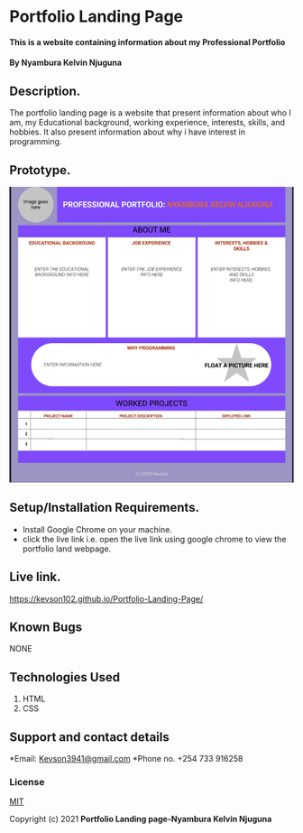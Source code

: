# Portfolio Landing Page
#### This is a website containing information about my Professional Portfolio
#### By **Nyambura Kelvin Njuguna**

## Description.
The portfolio landing page is a website that present information about who I am, my Educational background, working experience, interests, skills, and hobbies. It also present information about why i have interest in programming.

## Prototype.
<img src="images/design.png" raw = true alt = "Website design">

## Setup/Installation Requirements.
* Install Google Chrome on your machine.
* click the live link i.e. open the live link using google chrome to view the portfolio land webpage.

## Live link.
https://kevson102.github.io/Portfolio-Landing-Page/

## Known Bugs
NONE
## Technologies Used
1. HTML
2. CSS
## Support and contact details
*Email: Kevson3941@gmail.com
*Phone no. +254 733 916258
### License
<a href="./LICENSE.MD" target = "_blank">MIT</a>

Copyright (c) 2021 **Portfolio Landing page-Nyambura Kelvin Njuguna**